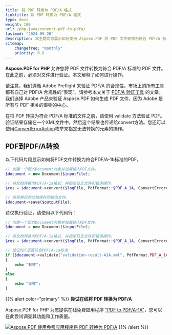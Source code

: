 ```yaml
---
title: 将 PDF 转换为 PDF/A 格式
linktitle: 将 PDF 转换为 PDF/A 格式
type: docs
weight: 100
url: /php-java/convert-pdf-to-pdfa/
lastmod: "2024-05-20"
description: 本主题向您展示如何使用 Aspose.PDF 将 PDF 文件转换为符合 PDF/A 标准的 PDF 文件。
sitemap:
    changefreq: "monthly"
    priority: 0.8
---
```


**Aspose.PDF for PHP** 允许您将 PDF 文件转换为符合 PDF/A 标准的 PDF 文件。在此之前，必须对文件进行验证。本文解释了如何进行操作。

请注意，我们遵循 Adobe Preflight 来验证 PDF/A 的合规性。市场上的所有工具都有自己对 PDF/A 合规性的“表现”。请参考本文关于 [PDF/A 验证工具](http://wiki.opf-labs.org/display/SPR/PDFA+Validation+tools+give+different+results) 的文章。我们选择 Adobe 产品来验证 Aspose.PDF 如何生成 PDF 文件，因为 Adobe 是所有与 PDF 相关的事物的中心。

在将 PDF 转换为符合 PDF/A 标准的文件之前，请使用 validate 方法验证 PDF。
 验证结果存储在一个XML文件中，然后这个结果也传递给convert方法。您还可以使用[ConvertErrorAction](https://reference.aspose.com/pdf/java/com.aspose.pdf/converterroraction)枚举来指定无法转换的元素的操作。

## PDF到PDF/A转换

以下代码片段显示如何将PDF文件转换为符合PDF/A-1b标准的PDF。

```php
// 创建一个新的Document对象并加载输入PDF文件。
$document = new Document($inputFile);

// 将文档转换为PDF/A-1a格式，并指定日志文件和错误操作。
$res = $document->convert($logFile, PdfFormat::$PDF_A_1A, ConvertErrorAction::$Delete);

// 将转换后的文档保存到输出文件。
$document->save($outputFile);
```

若仅执行验证，请使用以下代码行：

```php
// 创建一个新的Document对象并加载输入PDF文件。
$document = new Document($inputFile);

// 将文档转换为PDF/A-1a格式，并指定日志文件和错误操作。
$res = $document->convert($logFile, PdfFormat::$PDF_A_1A, ConvertErrorAction::$Delete);

// 验证PDF是否符合PDF/A-1a标准
if ($document->validate("validation-result-A1A.xml", PdfFormat.PDF_A_1A))
{
    echo "有效";
}
else
{
    echo "无效";
}
```

{{% alert color="primary" %}}
**尝试在线将 PDF 转换为 PDF/A**

Aspose.PDF for PHP 为您提供在线免费应用程序 ["PDF to PDF/A-1A"](https://products.aspose.app/pdf/conversion/pdf-to-pdfa1a)，您可以在此尝试调查其功能和工作质量。

[![Aspose.PDF 使用免费应用程序将 PDF 转换为 PDF/A](pdf_to_pdfa.png)](https://products.aspose.app/pdf/conversion/pdf-to-pdfa1a)
{{% /alert %}}